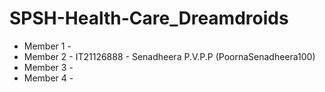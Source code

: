 # SPSH-Health-Care_Dreamdroids

- Member 1 - 
- Member 2 - IT21126888 - Senadheera P.V.P.P (PoornaSenadheera100)
- Member 3 - 
- Member 4 - 
